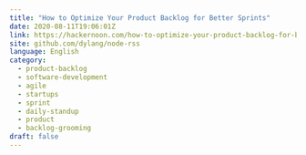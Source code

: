 ```yaml
---
title: "How to Optimize Your Product Backlog for Better Sprints"
date: 2020-08-11T19:06:01Z
link: https://hackernoon.com/how-to-optimize-your-product-backlog-for-better-sprints-5u1c3uji?source=rss&utm_medium=RSS&utm_source=news.12bit.vn
site: github.com/dylang/node-rss
language: English
category:
  - product-backlog
  - software-development
  - agile
  - startups
  - sprint
  - daily-standup
  - product
  - backlog-grooming
draft: false
---
```


